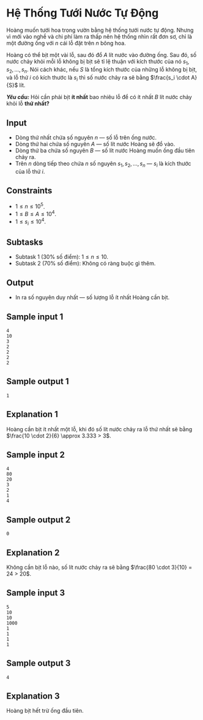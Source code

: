 # Hệ Thống Tưới Nước Tự Động

Hoàng muốn tưới hoa trong vườn bằng hệ thống tưới nước tự động. Nhưng vì mới vào nghề và chi phí làm ra thấp nên hệ thống nhìn rất đơn sơ, chỉ là một đường ống với $n$ cái lỗ đặt trên $n$ bông hoa.

Hoàng có thể bịt một vài lỗ, sau đó đổ $A$ lít nước vào đường ống. Sau đó, số nước chảy khỏi mỗi lỗ không bị bịt sẽ tỉ lệ thuận với kích thước của nó $s_1, s_2, \dots, s_n$. Nói cách khác, nếu $S$ là tổng kích thước của những lỗ không bị bịt, và lỗ thứ $i$ có kích thước là $s_i$ thì số nước chảy ra sẽ bằng $\frac{s_i \cdot A}{S}$  lít.

***Yêu cầu:*** Hỏi cần phải bịt **ít nhất** bao nhiêu lỗ để có ít nhất $B$ lít nước chảy khỏi lỗ **thứ nhất?**

## Input

- Dòng thứ nhất chứa số nguyên $n$ — số lỗ trên ống nước.
- Dòng thứ hai chứa số nguyên $A$ — số lít nước Hoàng sẽ đổ vào.
- Dòng thứ ba chứa số nguyên $B$ — số lít nước Hoàng muốn ống đầu tiên chảy ra.
- Trên $n$ dòng tiếp theo chứa $n$ số nguyên $s_1, s_2, \dots, s_n$ — $s_i$ là kích thước của lỗ thứ $i$.

## Constraints

- $1 \le n \le 10^5$.
- $1 \le B \le A \le 10^4$.
- $1 \le s_i \le 10^4$.

## Subtasks

- Subtask $1$ ($30\%$ số điểm): $1 \le n \le 10$.
- Subtask $2$ ($70\%$ số điểm): Không có ràng buộc gì thêm.

## Output

- In ra số nguyên duy nhất — số lượng lỗ ít nhất Hoàng cần bịt.

## Sample input 1

```
4
10
3
2
2
2
2
```

## Sample output 1

```
1
```

## Explanation 1

Hoàng cần bịt ít nhất một lỗ, khi đó số lít nước chảy ra lỗ thứ nhất sẽ bằng  $\frac{10 \cdot 2}{6} \approx 3.333 > 3$.

## Sample input 2

```
4
80
20
3
2
1
4
```

## Sample output 2

```
0
```

## Explanation 2

Không cần bịt lỗ nào, số lít nước chảy ra sẽ bằng $\frac{80 \cdot 3}{10} = 24 > 20$. 


## Sample input 3

```
5
10
10
1000
1
1
1
1
```

## Sample output 3

```
4
```

## Explanation 3

Hoàng bịt hết trừ ống đầu tiên.

